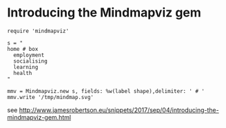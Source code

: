 # Introducing the Mindmapviz gem

    require 'mindmapviz'
    
    s = "
    home # box
      employment
      socialising
      learning
      health
    "

    mmv = Mindmapviz.new s, fields: %w(label shape),delimiter: ' # '
    mmv.write '/tmp/mindmap.svg'


see http://www.jamesrobertson.eu/snippets/2017/sep/04/introducing-the-mindmapviz-gem.html
